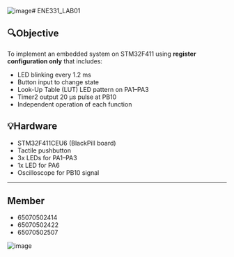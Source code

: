 ![image](https://github.com/user-attachments/assets/00d6eed2-f060-43e1-b3aa-20b7500cb3e1)# ENE331_LAB01

## 🔍Objective
To implement an embedded system on STM32F411 using **register configuration only** that includes:

- LED blinking every 1.2 ms
- Button input to change state
- Look-Up Table (LUT) LED pattern on PA1–PA3
- Timer2 output 20 µs pulse at PB10
- Independent operation of each function

## 💡Hardware
- STM32F411CEU6 (BlackPill board)
- Tactile pushbutton
- 3x LEDs for PA1–PA3
- 1x LED for PA6
- Oscilloscope for PB10 signal
---
## Member
- 65070502414
- 65070502422
- 65070502507

![image](https://github.com/user-attachments/assets/8ad1221b-76bb-49c7-97c3-feec268b9499)
